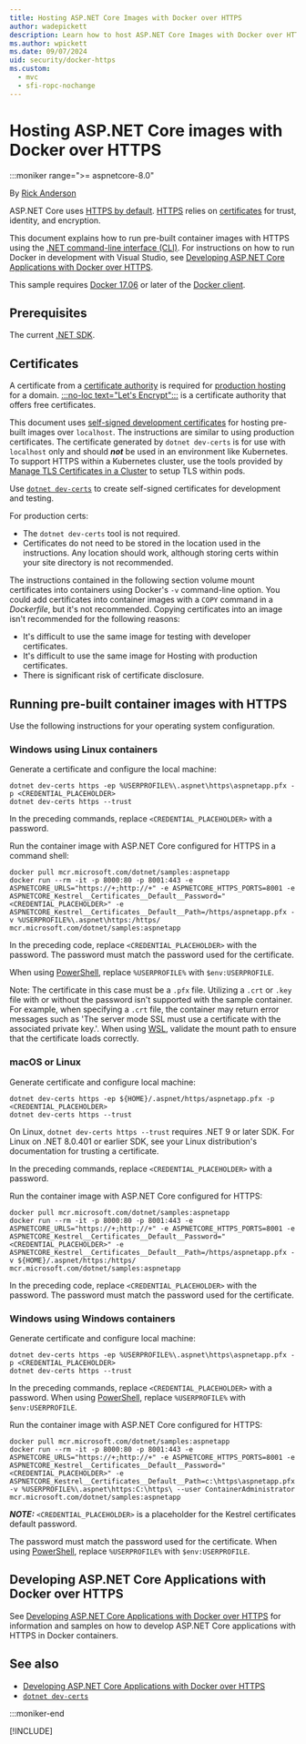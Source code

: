 ```yaml
---
title: Hosting ASP.NET Core Images with Docker over HTTPS
author: wadepickett
description: Learn how to host ASP.NET Core Images with Docker over HTTPS
ms.author: wpickett
ms.date: 09/07/2024
uid: security/docker-https
ms.custom:
  - mvc
  - sfi-ropc-nochange
---
```

# Hosting ASP.NET Core images with Docker over HTTPS

:::moniker range=">= aspnetcore-8.0"

By [Rick Anderson](https://twitter.com/RickAndMSFT)

ASP.NET Core uses [HTTPS by default](~/security/enforcing-ssl.md). [HTTPS](https://en.wikipedia.org/wiki/HTTPS) relies on [certificates](https://en.wikipedia.org/wiki/Public_key_certificate) for trust, identity, and encryption.

This document explains how to run pre-built container images with HTTPS using the [.NET command-line interface (CLI)](/dotnet/core/tools/). For instructions on how to run Docker in development with Visual Studio, see [Developing ASP.NET Core Applications with Docker over HTTPS](https://github.com/dotnet/dotnet-docker/blob/main/samples/run-aspnetcore-https-development.md).

This sample requires [Docker 17.06](https://docs.docker.com/release-notes/docker-ce) or later of the [Docker client](https://www.docker.com/products/docker).

## Prerequisites

The current [.NET SDK](https://dotnet.microsoft.com/download).

## Certificates

A certificate from a [certificate authority](https://wikipedia.org/wiki/Certificate_authority) is required for [production hosting](https://blogs.msdn.microsoft.com/webdev/2017/11/29/configuring-https-in-asp-net-core-across-different-platforms/) for a domain. [:::no-loc text="Let's Encrypt":::](https://letsencrypt.org/) is a certificate authority that offers free certificates.

This document uses [self-signed development certificates](https://en.wikipedia.org/wiki/Self-signed_certificate) for hosting pre-built images over `localhost`. The instructions are similar to using production certificates. The certificate generated by `dotnet dev-certs` is for use with `localhost` only and should ***not*** be used in an environment like Kubernetes. To support HTTPS within a Kubernetes cluster, use the tools provided by [Manage TLS Certificates in a Cluster](https://kubernetes.io/docs/tasks/tls/managing-tls-in-a-cluster/) to setup TLS within pods.

Use [`dotnet dev-certs`](/dotnet/core/tools/dotnet-dev-certs) to create self-signed certificates for development and testing.

For production certs:

* The `dotnet dev-certs` tool is not required.
* Certificates do not need to be stored in the location used in the instructions. Any location should work, although storing certs within your site directory is not recommended.

The instructions contained in the following section volume mount certificates into containers using Docker's `-v` command-line option. You could add certificates into container images with a `COPY` command in a *Dockerfile*, but it's not recommended. Copying certificates into an image isn't recommended for the following reasons:

* It's difficult to use the same image for testing with developer certificates.
* It's difficult to use the same image for Hosting with production certificates.
* There is significant risk of certificate disclosure.

## Running pre-built container images with HTTPS

Use the following instructions for your operating system configuration.

### Windows using Linux containers

Generate a certificate and configure the local machine:

```dotnetcli
dotnet dev-certs https -ep %USERPROFILE%\.aspnet\https\aspnetapp.pfx -p <CREDENTIAL_PLACEHOLDER>
dotnet dev-certs https --trust
```

In the preceding commands, replace `<CREDENTIAL_PLACEHOLDER>` with a password.

Run the container image with ASP.NET Core configured for HTTPS in a command shell:

```console
docker pull mcr.microsoft.com/dotnet/samples:aspnetapp
docker run --rm -it -p 8000:80 -p 8001:443 -e ASPNETCORE_URLS="https://+;http://+" -e ASPNETCORE_HTTPS_PORTS=8001 -e ASPNETCORE_Kestrel__Certificates__Default__Password="<CREDENTIAL_PLACEHOLDER>" -e ASPNETCORE_Kestrel__Certificates__Default__Path=/https/aspnetapp.pfx -v %USERPROFILE%\.aspnet\https:/https/ mcr.microsoft.com/dotnet/samples:aspnetapp
```

In the preceding code, replace `<CREDENTIAL_PLACEHOLDER>` with the password. The password must match the password used for the certificate.

When using [PowerShell](/powershell/scripting/overview), replace `%USERPROFILE%` with `$env:USERPROFILE`.

Note: The certificate in this case must be a `.pfx` file.  Utilizing a `.crt` or `.key` file with or without the password isn't supported with the sample container.  For example, when specifying a `.crt` file, the container may return error messages such as 'The server mode SSL must use a certificate with the associated private key.'. When using [WSL](/windows/wsl/about), validate the mount path to ensure that the certificate loads correctly.

### macOS or Linux

Generate certificate and configure local machine:

```dotnetcli
dotnet dev-certs https -ep ${HOME}/.aspnet/https/aspnetapp.pfx -p <CREDENTIAL_PLACEHOLDER>
dotnet dev-certs https --trust
```

On Linux, `dotnet dev-certs https --trust` requires .NET 9 or later SDK. For Linux on .NET 8.0.401 or earlier SDK, see your Linux distribution's documentation for trusting a certificate.

In the preceding commands, replace `<CREDENTIAL_PLACEHOLDER>` with a password.

Run the container image with ASP.NET Core configured for HTTPS:

```console
docker pull mcr.microsoft.com/dotnet/samples:aspnetapp
docker run --rm -it -p 8000:80 -p 8001:443 -e ASPNETCORE_URLS="https://+;http://+" -e ASPNETCORE_HTTPS_PORTS=8001 -e ASPNETCORE_Kestrel__Certificates__Default__Password="<CREDENTIAL_PLACEHOLDER>" -e ASPNETCORE_Kestrel__Certificates__Default__Path=/https/aspnetapp.pfx -v ${HOME}/.aspnet/https:/https/ mcr.microsoft.com/dotnet/samples:aspnetapp
```

In the preceding code, replace `<CREDENTIAL_PLACEHOLDER>` with the password. The password must match the password used for the certificate.

### Windows using Windows containers

Generate certificate and configure local machine:

```dotnetcli
dotnet dev-certs https -ep %USERPROFILE%\.aspnet\https\aspnetapp.pfx -p <CREDENTIAL_PLACEHOLDER>
dotnet dev-certs https --trust
```

In the preceding commands, replace `<CREDENTIAL_PLACEHOLDER>` with a password. When using [PowerShell](/powershell/scripting/overview), replace `%USERPROFILE%` with `$env:USERPROFILE`.

Run the container image with ASP.NET Core configured for HTTPS:

```console
docker pull mcr.microsoft.com/dotnet/samples:aspnetapp
docker run --rm -it -p 8000:80 -p 8001:443 -e ASPNETCORE_URLS="https://+;http://+" -e ASPNETCORE_HTTPS_PORTS=8001 -e ASPNETCORE_Kestrel__Certificates__Default__Password="<CREDENTIAL_PLACEHOLDER>" -e ASPNETCORE_Kestrel__Certificates__Default__Path=c:\https\aspnetapp.pfx -v %USERPROFILE%\.aspnet\https:C:\https\ --user ContainerAdministrator mcr.microsoft.com/dotnet/samples:aspnetapp
```

***NOTE:*** `<CREDENTIAL_PLACEHOLDER>` is a placeholder for the Kestrel certificates default password.

The password must match the password used for the certificate. When using [PowerShell](/powershell/scripting/overview), replace `%USERPROFILE%` with `$env:USERPROFILE`.

## Developing ASP.NET Core Applications with Docker over HTTPS

See [Developing ASP.NET Core Applications with Docker over HTTPS](https://github.com/dotnet/dotnet-docker/blob/master/samples/run-aspnetcore-https-development.md) for information and samples on how to develop ASP.NET Core applications with HTTPS in Docker containers.

## See also

* [Developing ASP.NET Core Applications with Docker over HTTPS](https://github.com/dotnet/dotnet-docker/blob/main/samples/run-aspnetcore-https-development.md)
* [`dotnet dev-certs`](/dotnet/core/tools/dotnet-dev-certs)

:::moniker-end

[!INCLUDE[](~/security/includes/docker-https6.md)]
